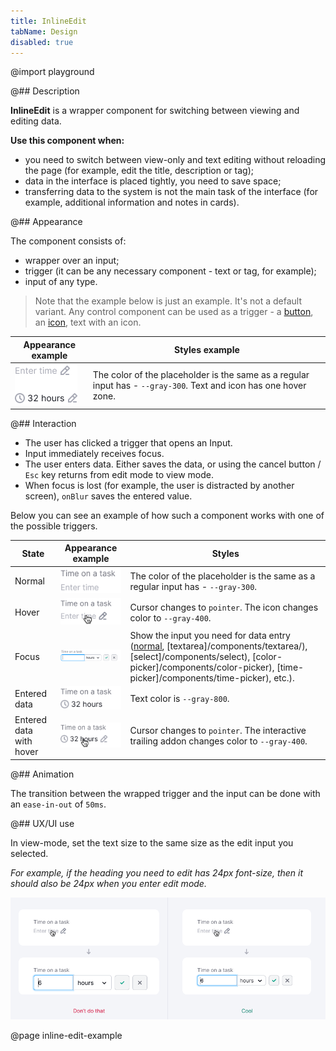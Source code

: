 ```yaml
---
title: InlineEdit
tabName: Design
disabled: true
---
```


@import playground

@## Description

**InlineEdit** is a wrapper component for switching between viewing and editing data.

**Use this component when:**

- you need to switch between view-only and text editing without reloading the page (for example, edit the title, description or tag);
- data in the interface is placed tightly, you need to save space;
- transferring data to the system is not the main task of the interface (for example, additional information and notes in cards).

@## Appearance

The component consists of:

- wrapper over an input;
- trigger (it can be any necessary component - text or tag, for example);
- input of any type.

> Note that the example below is just an example. It's not a default variant. Any control component can be used as a trigger - a [button](/components/button/), an [icon](/style/icon/), text with an icon.

| Appearance example                            | Styles example                                                                                                    |
| --------------------------------------------- | ----------------------------------------------------------------------------------------------------------------- |
| ![appearance example](static/inline-edit.png) | The color of the placeholder is the same as a regular input has - `--gray-300`. Text and icon has one hover zone. |

@## Interaction

- The user has clicked a trigger that opens an Input.
- Input immediately receives focus.
- The user enters data. Either saves the data, or using the cancel button / `Esc` key returns from edit mode to view mode.
- When focus is lost (for example, the user is distracted by another screen), `onBlur` saves the entered value.

Below you can see an example of how such a component works with one of the possible triggers.

| State                   | Appearance example                              | Styles                                                                                                                                                                                                                      |
| ----------------------- | ----------------------------------------------- | --------------------------------------------------------------------------------------------------------------------------------------------------------------------------------------------------------------------------- |
| Normal                  | ![appearance example](static/normal.png)        | The color of the placeholder is the same as a regular input has - `--gray-300`.                                                                                                                                             |
| Hover                   | ![appearance example](static/hover.png)         | Cursor changes to `pointer`. The icon changes color to `--gray-400`.                                                                                                                                                        |
| Focus                   | ![appearance example](static/opened.png)        | Show the input you need for data entry ([normal](/components/input/), [textarea]/components/textarea/), [select]/components/select), [color-picker]/components/color-picker), [time-picker]/components/time-picker), etc.). |
| Entered data            | ![appearance example](static/success.png)       | Text color is `--gray-800`.                                                                                                                                                                                                 |
| Entered data with hover | ![appearance example](static/success-hover.png) | Cursor changes to `pointer`. The interactive trailing addon changes color to `--gray-400`.                                                                                                                                  |

@## Animation

The transition between the wrapped trigger and the input can be done with an `ease-in-out` of `50ms`.

@## UX/UI use

In view-mode, set the text size to the same size as the edit input you selected.

_For example, if the heading you need to edit has 24px font-size, then it should also be 24px when you enter edit mode._

![case with input size](static/inline-edit-yes-no.png)

@page inline-edit-example
